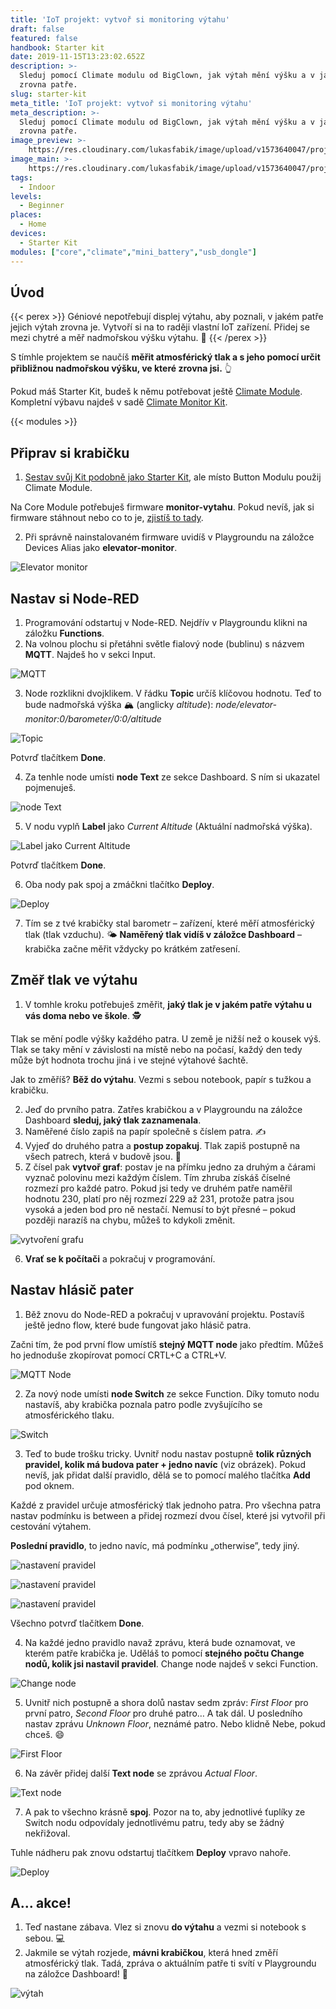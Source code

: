```yaml
---
title: 'IoT projekt: vytvoř si monitoring výtahu'
draft: false
featured: false
handbook: Starter kit
date: 2019-11-15T13:23:02.652Z
description: >-
  Sleduj pomocí Climate modulu od BigClown, jak výtah mění výšku a v jakém je
  zrovna patře.
slug: starter-kit
meta_title: 'IoT projekt: vytvoř si monitoring výtahu'
meta_description: >-
  Sleduj pomocí Climate modulu od BigClown, jak výtah mění výšku a v jakém je
  zrovna patře.
image_preview: >-
    https://res.cloudinary.com/lukasfabik/image/upload/v1573640047/projects/project_placeholder.jpg
image_main: >-
    https://res.cloudinary.com/lukasfabik/image/upload/v1573640047/projects/project_placeholder.jpg
tags:
  - Indoor
levels:
  - Beginner
places:
  - Home
devices:
  - Starter Kit
modules: ["core","climate","mini_battery","usb_dongle"]
---
```

## Úvod

{{< perex >}}
Géniové nepotřebují displej výtahu, aby poznali, v jakém patře jejich výtah zrovna je. Vytvoří si na to raději vlastní IoT zařízení. Přidej se mezi chytré a měř nadmořskou výšku výtahu. 🤖
{{< /perex >}}

S tímhle projektem se naučíš **měřit atmosférický tlak a s jeho pomocí určit přibližnou nadmořskou výšku, ve které zrovna jsi.** 👆

Pokud máš Starter Kit, budeš k němu potřebovat ještě [Climate Module](https://obchod.bigclown.cz/climate-module/). Kompletní výbavu najdeš v sadě [Climate Monitor Kit](https://obchod.bigclown.cz/climate-monitor-kit/).

{{< modules >}}

## Připrav si krabičku

1. [Sestav svůj Kit podobně jako Starter Kit](https://www.bigclown.com/cs/handbook/), ale místo Button Modulu použij Climate Module.

Na Core Module potřebuješ firmware **monitor-vytahu**. Pokud nevíš, jak si firmware stáhnout nebo co to je, [zjistíš to tady](https://www.bigclown.com/cs/academy/jak-nahrat-firmware/).

2. Při správně nainstalovaném firmware uvidíš v Playgroundu na záložce Devices Alias jako **elevator-monitor**.

![Elevator monitor](https://res.cloudinary.com/lukasfabik/image/upload/v1573824579/projects/monitoring-vytahu/image6.png)

## Nastav si Node-RED

1. Programování odstartuj v Node-RED. Nejdřív v Playgroundu klikni na záložku **Functions**.
2. Na volnou plochu si přetáhni světle fialový node (bublinu) s názvem **MQTT**. Najdeš ho v sekci Input.

![MQTT](https://res.cloudinary.com/lukasfabik/image/upload/v1573824582/projects/monitoring-vytahu/image9.png)

3. Node rozklikni dvojklikem. V řádku **Topic** určíš klíčovou hodnotu. Teď to bude nadmořská výška 🏔 (anglicky _altitude_): _node/elevator-monitor:0/barometer/0:0/altitude_

![Topic](https://res.cloudinary.com/lukasfabik/image/upload/v1573824582/projects/monitoring-vytahu/image10.png)

Potvrď tlačítkem **Done**.

4. Za tenhle node umísti **node Text** ze sekce Dashboard. S ním si ukazatel pojmenuješ.

![node Text](https://res.cloudinary.com/lukasfabik/image/upload/v1573824584/projects/monitoring-vytahu/image17.png)

5. V nodu vyplň **Label** jako _Current Altitude_ (Aktuální nadmořská výška).

![Label jako Current Altitude](https://res.cloudinary.com/lukasfabik/image/upload/v1573824580/projects/monitoring-vytahu/image4.png)

Potvrď tlačítkem **Done**.

6. Oba nody pak spoj a zmáčkni tlačítko **Deploy**.

![Deploy](https://res.cloudinary.com/lukasfabik/image/upload/v1573824587/projects/monitoring-vytahu/image16.png)

7. Tím se z tvé krabičky stal barometr – zařízení, které měří atmosférický tlak (tlak vzduchu). 🌤️ **Naměřený tlak vidíš v záložce Dashboard** – krabička začne měřit vždycky po krátkém zatřesení.

## Změř tlak ve výtahu

1. V tomhle kroku potřebuješ změřit, **jaký tlak je v jakém patře výtahu u vás doma nebo ve škole**. 🕵️

Tlak se mění podle výšky každého patra. U země je nižší než o kousek výš. Tlak se taky mění v závislosti na místě nebo na počasí, každý den tedy může být hodnota trochu jiná i ve stejné výtahové šachtě.

Jak to změříš? **Běž do výtahu**. Vezmi s sebou notebook, papír s tužkou a krabičku.

2. Jeď do prvního patra. Zatřes krabičkou a v Playgroundu na záložce Dashboard **sleduj, jaký tlak zaznamenala**.
3. Naměřené číslo zapiš na papír společně s číslem patra. ✍️
4. Vyjeď do druhého patra a **postup zopakuj**. Tlak zapiš postupně na všech patrech, která v budově jsou. 🏡
5. Z čísel pak **vytvoř graf**: postav je na přímku jedno za druhým a čárami vyznač polovinu mezi každým číslem. Tím zhruba získáš číselné rozmezí pro každé patro. Pokud jsi tedy ve druhém patře naměřil hodnotu 230, platí pro něj rozmezí 229 až 231, protože patra jsou vysoká a jeden bod pro ně nestačí. Nemusí to být přesné – pokud později narazíš na chybu, můžeš to kdykoli změnit.

![vytvoření grafu](https://res.cloudinary.com/lukasfabik/image/upload/v1573824581/projects/monitoring-vytahu/image11.png)

6. **Vrať se k počítači** a pokračuj v programování.

## Nastav hlásič pater

1. Běž znovu do Node-RED a pokračuj v upravování projektu. Postavíš ještě jedno flow, které bude fungovat jako hlásič patra.

Začni tím, že pod první flow umístíš **stejný MQTT node** jako předtím. Můžeš ho jednoduše zkopírovat pomocí CRTL+C a CTRL+V.

![MQTT Node](https://res.cloudinary.com/lukasfabik/image/upload/v1573824585/projects/monitoring-vytahu/image15.png)

2. Za nový node umísti **node Switch** ze sekce Function. Díky tomuto nodu nastavíš, aby krabička poznala patro podle zvyšujícího se atmosférického tlaku.

![Switch](https://res.cloudinary.com/lukasfabik/image/upload/v1573824583/projects/monitoring-vytahu/image12.png)

3. Teď to bude trošku tricky. Uvnitř nodu nastav postupně **tolik různých pravidel, kolik má budova pater + jedno navíc** (viz obrázek). Pokud nevíš, jak přidat další pravidlo, dělá se to pomocí malého tlačítka **Add** pod oknem.

Každé z pravidel určuje atmosférický tlak jednoho patra. Pro všechna patra nastav podmínku is between a přidej rozmezí dvou čísel, které jsi vytvořil při cestování výtahem.

**Poslední pravidlo**, to jedno navíc, má podmínku „otherwise”, tedy jiný.

![nastavení pravidel](https://res.cloudinary.com/lukasfabik/image/upload/v1573824580/projects/monitoring-vytahu/image2.png)

![nastavení pravidel](https://res.cloudinary.com/lukasfabik/image/upload/v1573824583/projects/monitoring-vytahu/image13.png)

![nastavení pravidel](https://res.cloudinary.com/lukasfabik/image/upload/v1573824583/projects/monitoring-vytahu/image7.png)

Všechno potvrď tlačítkem **Done**.

4. Na každé jedno pravidlo navaž zprávu, která bude oznamovat, ve kterém patře krabička je. Uděláš to pomocí **stejného počtu Change nodů, kolik jsi nastavil pravidel**. Change node najdeš v sekci Function.

![Change node](https://res.cloudinary.com/lukasfabik/image/upload/v1573824584/projects/monitoring-vytahu/image14.png)

5. Uvnitř nich postupně a shora dolů nastav sedm zpráv: _First Floor_ pro první patro, _Second Floor_ pro druhé patro… A tak dál. U posledního nastav zprávu _Unknown Floor_, neznámé patro. Nebo klidně Nebe, pokud chceš. 😄

![First Floor](https://res.cloudinary.com/lukasfabik/image/upload/v1573824583/projects/monitoring-vytahu/image8.png)

6. Na závěr přidej další **Text node** se zprávou _Actual Floor_.

![Text node](https://res.cloudinary.com/lukasfabik/image/upload/v1573824581/projects/monitoring-vytahu/image5.png)

7. A pak to všechno krásně **spoj**. Pozor na to, aby jednotlivé ťuplíky ze Switch nodu odpovídaly jednotlivému patru, tedy aby se žádný nekřižoval.

Tuhle nádheru pak znovu odstartuj tlačítkem **Deploy** vpravo nahoře.

![Deploy](https://res.cloudinary.com/lukasfabik/image/upload/v1573824583/projects/monitoring-vytahu/image3.png)

## A... akce!

1. Teď nastane zábava. Vlez si znovu **do výtahu** a vezmi si notebook s sebou. 💻
2. Jakmile se výtah rozjede, **mávni krabičkou**, která hned změří atmosférický tlak. Tadá, zpráva o aktuálním patře ti svítí v Playgroundu na záložce Dashboard! 🤡

![výtah](https://res.cloudinary.com/lukasfabik/image/upload/v1573824579/projects/monitoring-vytahu/image1.png)
